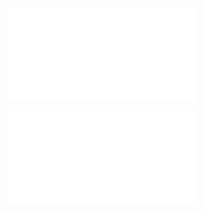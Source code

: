 
![Interim Report - Main Body](Interim%20Report%20-%20Main%20Body.md)

![Interim Report - Annexes](Interim%20Report%20-%20Annexes.md)